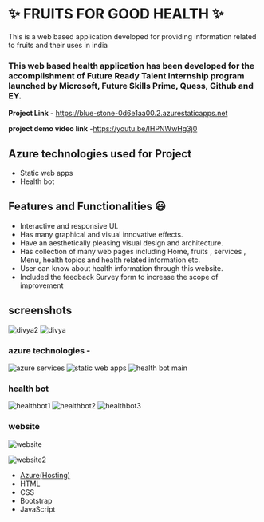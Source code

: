# ✨  FRUITS FOR GOOD HEALTH ✨

This is a web based application developed for providing information related to fruits and their uses in india

### This web based health application has been developed for the accomplishment of Future Ready Talent Internship program launched by Microsoft, Future Skills Prime, Quess, Github and EY.


**Project Link** - https://blue-stone-0d6e1aa00.2.azurestaticapps.net

**project demo video link** -https://youtu.be/IHPNWwHg3j0 

## Azure technologies used for Project

- Static web apps
- Health bot

## Features and Functionalities 😃

- Interactive and responsive UI.
- Has many graphical and visual innovative effects.
- Have an aesthetically pleasing visual design and architecture.
- Has collection of many web pages including Home, fruits , services , Menu, health topics and health related information etc.
- User can know about health information through this website.
- Included the feedback Survey form to increase the scope of improvement 

## screenshots

![divya2](https://user-images.githubusercontent.com/115984065/218109430-cf0c8f08-0e64-41e1-be18-d2e4773cff37.png)
![divya](https://user-images.githubusercontent.com/115984065/218109452-2a92a98e-4b62-4ede-a0f4-8cb353aadbf4.png)


### azure technologies -
![azure services](https://user-images.githubusercontent.com/115984065/218024293-3c852302-fd68-4bf5-9df4-b1cccb093fff.jpg)
![static web apps](https://user-images.githubusercontent.com/115984065/218024394-74c7aaed-ca16-407b-b54d-a4b9d4713313.jpg)
![health bot main](https://user-images.githubusercontent.com/115984065/218025598-b571d832-3715-495b-a08e-532cae2b5716.jpg)



### health bot
![healthbot1](https://user-images.githubusercontent.com/115984065/218024532-ad74d04b-296d-464f-9103-143c04ee194b.jpg)
![healthbot2](https://user-images.githubusercontent.com/115984065/218024542-b0cbac4e-47e9-400c-89f7-8100237bd1e7.jpg)
![healthbot3](https://user-images.githubusercontent.com/115984065/218024553-0cebd570-d3f2-4bb2-9da4-97d90d7a22bb.jpg)


### website

![website](https://user-images.githubusercontent.com/115984065/218024567-aa8004ff-4354-4666-9c42-27d5d80ca22c.jpg)


![website2](https://user-images.githubusercontent.com/115984065/218024574-906a5429-523b-4665-a55b-0d0a6098ed53.jpg)







- [Azure(Hosting)](https://azure.microsoft.com/en-in/features/azure-portal/)
- HTML
- CSS
- Bootstrap
- JavaScript




